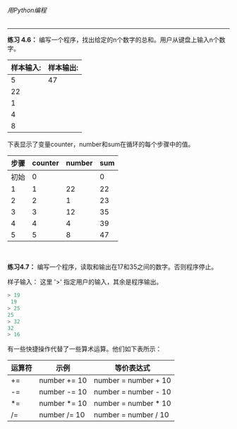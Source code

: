 ###### 用Python编程
---

**练习 4.6：** 编写一个程序，找出给定的n个数字的总和。用户从键盘上输入n个数字。

样本输入:|样本输出:
-|-
5|47
22|
1|
4|
8|

下表显示了变量counter，number和sum在循环的每个步骤中的值。


步骤|counter|number|sum
-|-|-|-
初始|0||0
1|1|22|22
2|2|1|23
3|3|12|35
4|4|4|39
5|5|8|47

<br>

**练习4.7：** 编写一个程序，读取和输出在17和35之间的数字。否则程序停止。

样子输入：
这里 '>' 指定用户的输入，其余是程序输出。

```python
> 19
 19
> 25
25
> 32
32
> 16
```

有一些快捷操作代替了一些算术运算。他们如下表所示：

运算符|示例|等价表达式
-|-|-
+=|number += 10|number = number + 10
-=|number -= 10|number = number - 10
*=|number *= 10|number = number * 10
/=|number /= 10|number = number / 10
